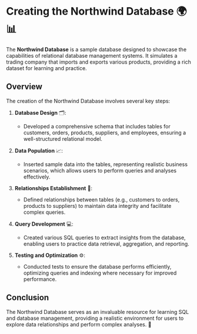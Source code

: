 # Creating the Northwind Database 🌍📊

The **Northwind Database** is a sample database designed to showcase the capabilities of relational database management systems. It simulates a trading company that imports and exports various products, providing a rich dataset for learning and practice.

## Overview

The creation of the Northwind Database involves several key steps:

1. **Database Design** 🗂️: 
   - Developed a comprehensive schema that includes tables for customers, orders, products, suppliers, and employees, ensuring a well-structured relational model.

2. **Data Population** 📈: 
   - Inserted sample data into the tables, representing realistic business scenarios, which allows users to perform queries and analyses effectively.

3. **Relationships Establishment** 🔗: 
   - Defined relationships between tables (e.g., customers to orders, products to suppliers) to maintain data integrity and facilitate complex queries.

4. **Query Development** 💻: 
   - Created various SQL queries to extract insights from the database, enabling users to practice data retrieval, aggregation, and reporting.

5. **Testing and Optimization** ⚙️: 
   - Conducted tests to ensure the database performs efficiently, optimizing queries and indexing where necessary for improved performance.

## Conclusion

The Northwind Database serves as an invaluable resource for learning SQL and database management, providing a realistic environment for users to explore data relationships and perform complex analyses. 🚀
